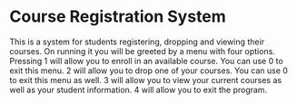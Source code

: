 # Course Registration System
This is a system for students registering, dropping and viewing their courses.
On running it you will be greeted by a menu with four options. 
Pressing 1 will allow you to enroll in an available course. You can use 0 to exit this menu.
2 will allow you to drop one of your courses. You can use 0 to exit this menu as well.
3 will allow you to view your current courses as well as your student information.
4 will allow you to exit the program.

